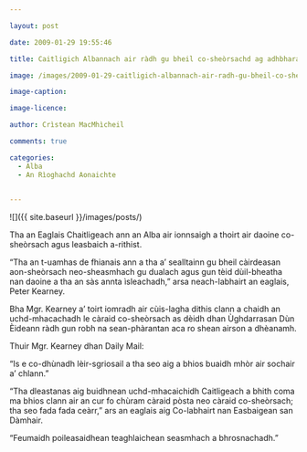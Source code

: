 ```yaml
---

layout: post

date: 2009-01-29 19:55:46

title: Caitligich Albannach air ràdh gu bheil co-sheòrsachd ag adhbharachadh bàis tràtha

image: /images/2009-01-29-caitligich-albannach-air-radh-gu-bheil-co-sheorsachd-ag-adhbharachadh-bais-tratha.webp

image-caption:

image-licence:

author: Crìstean MacMhìcheil

comments: true

categories:
  - Alba
  - An Rìoghachd Aonaichte
  

---
```


![]({{ site.baseurl }}/images/posts/)

Tha an Eaglais Chaitligeach ann an Alba air ionnsaigh a thoirt air daoine co-sheòrsach agus leasbaich a-rithist.

<!--more-->

&#8220;Tha an t-uamhas de fhianais ann a tha a&#8217; sealltainn gu bheil càirdeasan aon-sheòrsach neo-sheasmhach gu dualach agus gun tèid dùil-bheatha nan daoine a tha an sàs annta ìsleachadh,&#8221; arsa neach-labhairt an eaglais, Peter Kearney.

Bha Mgr. Kearney a&#8217; toirt iomradh air cùis-lagha dithis clann a chaidh an uchd-mhacachadh le càraid co-sheòrsach as dèidh dhan Ùghdarrasan Dùn Èideann ràdh gun robh na sean-phàrantan aca ro shean airson a dhèanamh.

Thuir Mgr. Kearney dhan Daily Mail:

&#8220;Is e co-dhùnadh lèir-sgriosail a tha seo aig a bhios buaidh mhòr air sochair a&#8217; chlann.&#8221;

&#8220;Tha dleastanas aig buidhnean uchd-mhacaichidh Caitligeach a bhith coma ma bhios clann air an cur fo chùram càraid pòsta neo càraid co-sheòrsach; tha seo fada fada ceàrr,&#8221; ars an eaglais aig Co-labhairt nan Easbaigean san Dàmhair.

&#8220;Feumaidh poileasaidhean teaghlaichean seasmhach a bhrosnachadh.&#8221;
